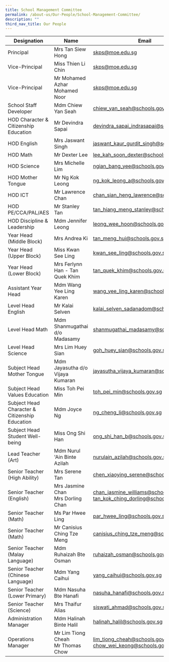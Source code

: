 ```yaml
---
title: School Management Committee
permalink: /about-us/Our-People/School-Management-Committee/
description: ""
third_nav_title: Our People
---
```

| Designation | Name | Email |
| -------- | -------- | -------- |
| Principal     | Mrs Tan Siew Hong     | [skps@moe.edu.sg](mailto:admin_skps@moe.edu.sg)     |
|Vice-Principal| Miss Thien Li Chin|[skps@moe.edu.sg](mailto:admin_skps@moe.edu.sg)  
|Vice-Principal| Mr Mohamed Azhar Mohamed Noor|[skps@moe.edu.sg](mailto:admin_skps@moe.edu.sg) 
|School Staff Developer| Mdm Chiew Yan Seah| [chiew\_yan\_seah@schools.gov.sg](mailto:chiew_yan_seah@schools.gov.sg)
| HOD Character & Citizenship Education| Mr Devindra Sapai| [devindra\_sapai\_indrasapai@schools.gov.sg](mailto:devindra_sapai_indrasapai@schools.gov.sg)
|HOD English| Mrs Jaswant Singh| [jaswant\_kaur\_gurdit\_singh@schools.gov.sg](mailto:jaswant_kaur_gurdit_singh@schools.gov.sg)|
| HOD Math| Mr Dexter Lee| [lee\_kah\_soon\_dexter@schools.gov.sg](mailto:lee_kah_soon_dexter@schools.gov.sg)
| HOD Science| Mrs Michelle Lim| [ngian\_bang\_yee@schools.gov.sg](mailto:ngian_bang_yee@schools.gov.sg)
|HOD Mother Tongue| Mr Ng Kok Leong| [ng\_kok\_leong\_a@schools.gov.sg](mailto:ng_kok_leong_a@schools.gov.sg)
|HOD ICT| Mr Lawrence Chan| [chan\_sian\_heng\_lawrence@schools.gov.sg](mailto:chan_sian_heng_lawrence@schools.gov.sg)
| HOD PE/CCA/PAL/AES| Mr Stanley Tan| [tan\_hiang\_meng\_stanley@schools.gov.sg](mailto:tan_hiang_meng_stanley@schools.gov.sg)
| HOD Discipline & Leadership| Mdm Jennifer Leong| [leong\_wee\_hoon@schools.gov.sg](mailto:leong_wee_hoon@schools.gov.sg)
| Year Head (Middle Block)| Mrs Andrea Ki| [tan\_meng\_hui@schools.gov.sg](mailto:tan_meng_hui@schools.gov.sg)
| Year Head (Upper Block)| Miss Kwan See Ling| [kwan\_see\_ling@schools.gov.sg](mailto:kwan_see_ling@schools.gov.sg)
| Year Head (Lower Block)| Mrs Ferlynn Han - Tan Quek Khim| [tan\_quek\_khim@schools.gov.sg](mailto:tan_quek_khim@schools.gov.sg)
|Assistant Year Head| Mdm Wang Yee Ling Karen| [wang\_yee\_ling\_karen@schools.gov.sg](http://wang_yee_ling_karen@schools.gov.sg%20/)
|Level Head English| Mr Kalai Selven| [kalai\_selven\_sadanadom@schools.gov.sg](mailto:kalai_selven_sadanadom@schools.gov.sg)| 
|Level Head Math| Mdm Shanmugathai d/o Madasamy| [shanmugathai\_madasamy@schools.gov.sg](mailto:shanmugathai_madasamy@schools.gov.sg)
| Level Head Science| Mrs Lim Huey Sian| [goh\_huey\_sian@schools.gov.sg](mailto:goh_huey_sian@schools.gov.sg)
|Subject Head Mother Tongue| Mdm Jayasutha d/o Vijaya Kumaran| [jayasutha\_vijaya\_kumaran@schools.gov.sg](mailto:jayasutha_vijaya_kumaran@schools.gov.sg)
| Subject Head Values Education| Miss Toh Pei Min| [toh\_pei\_min@schools.gov.sg](mailto:toh_pei_min@schools.gov.sg)
| Subject Head Character & Citizenship Education| Mdm Joyce Ng| [ng\_cheng\_li@schools.gov.sg](mailto:ng_cheng_li@schools.gov.sg)
|Subject Head Student Well-being| Miss Ong Shi Han| [ong\_shi\_han\_b@schools.gov.sg](mailto:ong_shi_han_b@schools.gov.sg%C2%A0)
|Lead Teacher (Art)| Mdm Nurul 'Ain Binte Azilah| [nurulain\_azilah@schools.gov.sg](mailto:nurulain_azilah@schools.gov.sg)
|Senior Teacher (High Ability)| Mrs Serene Tan| [chen\_xiaoying\_serene@schools.gov.sg](mailto:chen_xiaoying_serene@schools.gov.sg)
|Senior Teacher (English)| Mrs Jasmine Chan<br>Mrs Dorling Chan| [chan\_jasmine\_williams@schools.gov.sg](mailto:chan_jasmine_williams@schools.gov.sg)<br>[tan_kok_ching_dorling@schools.gov.sg](tan_kok_ching_dorling@schools.gov.sg)
|Senior Teacher (Math)| Ms Par Hwee Ling | [par_hwee_ling@schools.gov.sg](par_hwee_ling@schools.gov.sg)
|Senior Teacher (Math)| Mr Canisius Ching Tze Meng | [canisius_ching_tze_meng@schools.gov.sg](canisius_ching_tze_meng@schools.gov.sg)
|Senior Teacher (Malay Language)| Mdm Ruhaizah Bte Osman| [ruhaizah\_osman@schools.gov.sg](mailto:ruhaizah_osman@schools.gov.sg)
|Senior Teacher (Chinese Language)| Mdm Yang Caihui|[yang\_caihui@schools.gov.sg](mailto:yang_caihui@schools.gov.sg)
|Senior Teacher (Lower Primary)| Mdm Nasuha Bte Hanafi|[nasuha\_hanafi@schools.gov.sg](mailto:nasuha_hanafi@schools.gov.sg)
|Senior Teacher (Science)| Mrs Thaifur Alias| [siswati\_ahmad@schools.gov.sg](mailto:siswati_ahmad@schools.gov.sg)
|Administration Manager| Mdm Halinah Binte Halil| [halinah\_halil@schools.gov.sg](mailto:halinah_halil@schools.gov.sg)
|Operations Manager| Mr Lim Tiong Cheah<br>Mr Thomas Chow| [lim_tiong_cheah@schools.gov.sg](lim_tiong_cheah@schools.gov.sg)<br>[chow_wei_keong@schools.gov.sg](chow_wei_keong@schools.gov.sg)